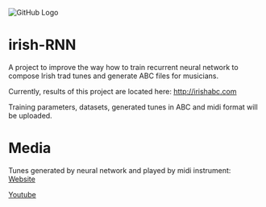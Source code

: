 ![GitHub Logo](https://i2.wp.com/irishabc.com/wp-content/uploads/2017/11/cropped-notes_oilify_warp.png?w=245)

# irish-RNN
A project to improve the way how to train recurrent neural network to compose Irish trad tunes and generate ABC files for musicians.

Currently, results of this project are located here:
http://irishabc.com

Training parameters, datasets, generated tunes in ABC and midi format will be uploaded.

# Media

Tunes generated by neural network and played by midi instrument:
<br>
[Website](http://irishabc.com/gallery/)
<br>

[Youtube](https://www.youtube.com/channel/UCpCoBeBNjQOvOnwzJZu2jGw)
